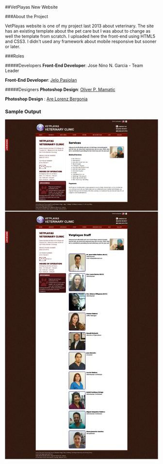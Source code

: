 ##VetPlayas New Website

###About the Project

VetPlayas website is one of my project last 2013 about veterinary. The site has an existing template about the pet care but I was about to change as well the template from scratch. I uploaded here the front-end using HTML5 and CSS3. I didn't used any framework about mobile responsive but sooner or later. 

###Roles

#####Developers
**Front-End Developer**: Jose Nino N. Garcia - Team Leader

**Front-End Developer**: [Jelo Pasiolan](http://ph.linkedin.com/pub/jelo-pasiolan/95/7b4/7b5/)

#####Designers
**Photoshop Design**: [Oliver P. Mamatic](http://ph.linkedin.com/in/oliverpmamatic)

**Photoshop Design** : [Are Lorenz Bergonia](http://www.linkedin.com/in/arelberg)


### Sample Output
![alt tag](https://raw.githubusercontent.com/joseninogarcia/Vetplayas-New-Website/master/images/sample1.png)
![alt tag](https://raw.githubusercontent.com/joseninogarcia/Vetplayas-New-Website/master/images/sample2.png)
